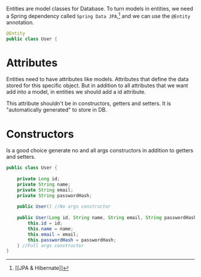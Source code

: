 Entities are model classes for Database. To turn models in entities, we need a Spring dependency called  `Spring Data JPA`,[^1] and we can use the `@Entity` annotation.

```java
@Entity
public class User {  
```
# Attributes
Entities need to have attributes like models. Attributes that define the data stored for this specific object. But in addition to all attributes that we want add into a model, in entities we should add a id attribute.

This attribute shouldn't be in constructors, getters and setters. It is "automatically generated" to store in DB.

# Constructors
Is a good choice generate no and all args constructors in addition to getters and setters.

```java
public class User {  
  
    private Long id;  
    private String name;  
    private String email;  
    private String passwordHash;  
  
    public User() //No args constructor
    
    public User(Long id, String name, String email, String passwordHash) {  
        this.id = id;  
        this.name = name;  
        this.email = email;  
        this.passwordHash = passwordHash;  
    } //Full args constructor
}
```

[^1]: [[JPA & Hibernate]]
